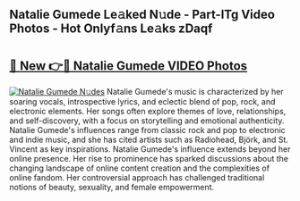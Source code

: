 ## Natalie Gumede Le𝚊ked N𝚞de - Part-lTg Video Photos - Hot Onlyf𝚊ns Le𝚊ks zDaqf

# <h2><a href="http://ab20172.deff.icu/?id=Natalie+Gumede">🔗 New 👉🔴 Natalie Gumede VIDEO Photos</a></h2>

[![Natalie Gumede N𝚞des](https://i.imgur.com/rIISA9y.gif)](http://ab20172.deff.icu/?id=Natalie+Gumede)
Natalie Gumede's music is characterized by her soaring vocals, introspective lyrics, and eclectic blend of pop, rock, and electronic elements. Her songs often explore themes of love, relationships, and self-discovery, with a focus on storytelling and emotional authenticity. Natalie Gumede's influences range from classic rock and pop to electronic and indie music, and she has cited artists such as Radiohead, Björk, and St. Vincent as key inspirations. Natalie Gumede's influence extends beyond her online presence. Her rise to prominence has sparked discussions about the changing landscape of online content creation and the complexities of online fandom. Her controversial approach has challenged traditional notions of beauty, sexuality, and female empowerment.
